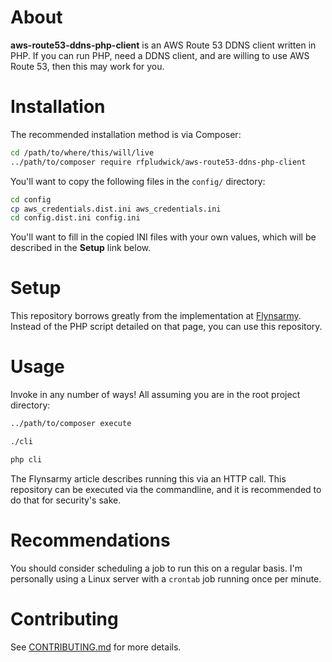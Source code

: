 # About

**aws-route53-ddns-php-client** is an AWS Route 53 DDNS client written in PHP. If you can run PHP, need a DDNS client,
 and are willing to use AWS Route 53, then this may work for you.

# Installation

The recommended installation method is via Composer:

```bash
cd /path/to/where/this/will/live
../path/to/composer require rfpludwick/aws-route53-ddns-php-client
```

You'll want to copy the following files in the `config/` directory:

```bash
cd config
cp aws_credentials.dist.ini aws_credentials.ini
cd config.dist.ini config.ini
```

You'll want to fill in the copied INI files with your own values, which will be described in the **Setup** link below.

# Setup

This repository borrows greatly from the implementation at 
[Flynsarmy](https://www.flynsarmy.com/2015/12/setting-up-dynamic-dns-to-your-home-with-route-53/). Instead of the PHP
script detailed on that page, you can use this repository.

# Usage

Invoke in any number of ways! All assuming you are in the root project directory:

```bash
../path/to/composer execute
```

```bash
./cli
```

```bash
php cli
```

The Flynsarmy article describes running this via an HTTP call. This repository can be executed via the commandline, and
it is recommended to do that for security's sake.

# Recommendations

You should consider scheduling a job to run this on a regular basis. I'm personally using a Linux server with a 
`crontab` job running once per minute.

# Contributing

See [CONTRIBUTING.md](CONTRIBUTING.md) for more details.
